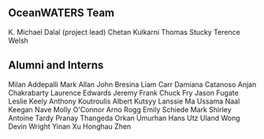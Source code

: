 OceanWATERS Team
----------------

K. Michael Dalal (project lead)
Chetan Kulkarni
Thomas Stucky
Terence Welsh

Alumni and Interns
------------------

Milan Addepalli
Mark Allan
John Bresina
Liam Carr
Damiana Catanoso
Anjan Chakrabarty
Laurence Edwards
Jeremy Frank
Chuck Fry
Jason Fugate
Leslie Keely
Anthony Koutroulis
Albert Kutsyy
Lanssie Ma
Ussama Naal
Keegan Nave
Molly O'Connor
Arno Rogg
Emily Schiede
Mark Shirley
Antoine Tardy
Pranay Thangeda
Orkan Umurhan
Hans Utz
Uland Wong
Devin Wright
Yinan Xu
Honghau Zhen

